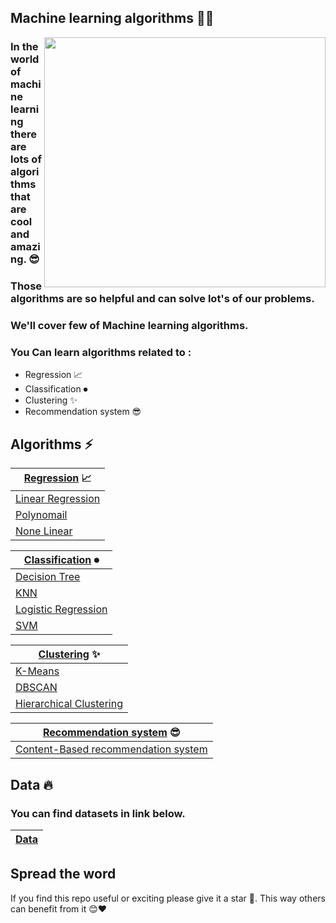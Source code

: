 ## Machine learning algorithms 🤖✨


<img src="https://github.com/0nE01/Machine-learning/assets/127254729/348200fa-2ca4-40b8-bcba-568eccd4d398" align = "right" width="450" height="400">

###  In the world of machine learning there are lots of algorithms that are cool and amazing. 😎

### Those algorithms are so helpful and can solve lot's of our problems.

### We'll cover few of Machine learning algorithms.

### You Can learn algorithms related to :

 * Regression 📈
 * Classification ⏺
 * Clustering ✨
 * Recommendation system 😎
   
Algorithms ⚡
-----
 
| [Regression](https://github.com/0nE01/Machine-learning/tree/main/Regression)  📈| 
| ------------- | 
|[Linear Regression](https://github.com/0nE01/Machine-learning/blob/main/Regression/Simple%20Linear%20Regression.ipynb)|
|[Polynomail](https://github.com/0nE01/Machine-learning/blob/main/Regression/Polynomail.ipynb)|
|[None Linear](https://github.com/0nE01/Machine-learning/blob/main/Regression/None%20Linear.ipynb)|

| [Classification](https://github.com/0nE01/Machine-learning/tree/main/Classification)  ⏺|
| ------------- | 
 | [Decision Tree](https://github.com/0nE01/Machine-learning/blob/main/Classification/Decision%20Tree.ipynb)|
 | [KNN](https://github.com/0nE01/Machine-learning/blob/main/Classification/KNN.ipynb)|
 | [Logistic Regression](https://github.com/0nE01/Machine-learning/blob/main/Classification/Logistic%20Regression.ipynb)|
 | [SVM](https://github.com/0nE01/Machine-learning/blob/main/Classification/SVM.ipynb)|
 
 |[Clustering](https://github.com/0nE01/Machine-learning/tree/main/Clustering)  ✨|
 | ------------- | 
  | [K-Means](https://github.com/0nE01/Machine-learning/blob/main/Clustering/K-Means.ipynb)|
  | [DBSCAN](https://github.com/0nE01/Machine-learning/blob/main/Clustering/DBSCAN.ipynb)|
  | [Hierarchical Clustering](https://github.com/0nE01/Machine-learning/blob/main/Clustering/Hierarchical%20Clustering.ipynb)|
  
 |[Recommendation system](https://github.com/0nE01/Machine-learning/tree/main/Recommendation%20system)  😎|
  | ------------- | 
  | [Content-Based recommendation system](https://github.com/0nE01/Machine-learning/blob/main/Recommendation%20system/Content-Based%20recommendation%20system.ipynb) |

Data 🔥
 -----
 ### You can find datasets in link below.
| [Data](https://github.com/0nE01/Machine-learning/tree/main/Data)|
| ------------- | 


## Spread the word

If you find this repo useful or exciting please give it a star 🎇. This way others can benefit from it 😊❤
